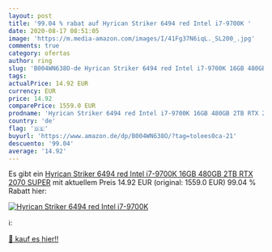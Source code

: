 ```yaml
---
layout: post
title: '99.04 % rabat auf Hyrican Striker 6494 red Intel i7-9700K '
date: 2020-08-17 08:51:05
image: 'https://m.media-amazon.com/images/I/41Fg37N6iqL._SL200_.jpg'
comments: true
category: ofertas
author: ring
slug: 'B004WN638O-de Hyrican Striker 6494 red Intel i7-9700K 16GB 480GB 2TB RTX...'
tags: 
actualPrice: 14.92 EUR
currency: EUR
price: 14.92
comparePrice: 1559.0 EUR
prodname: 'Hyrican Striker 6494 red Intel i7-9700K 16GB 480GB 2TB RTX 2070 SUPER'
country: 'de'
flag: '🇩🇪'
buyurl: 'https://www.amazon.de/dp/B004WN638O/?tag=tolees0ca-21'
descuento: '99.04'
average: '14.92'
---
```


Es gibt ein [Hyrican Striker 6494 red Intel i7-9700K 16GB 480GB 2TB RTX 2070 SUPER](https://www.amazon.de/dp/B004WN638O/?tag=tolees0ca-21) mit aktuellem Preis 14.92 EUR (original: 1559.0 EUR) 99.04 % Rabatt hier:

[![Hyrican Striker 6494 red Intel i7-9700K ](https://m.media-amazon.com/images/I/41Fg37N6iqL._SL200_.jpg)](https://www.amazon.de/dp/B004WN638O/?tag=tolees0ca-21)

ℹ️:


[🛒 kauf es hier!!](https://www.amazon.de/dp/B004WN638O/?tag=tolees0ca-21)
